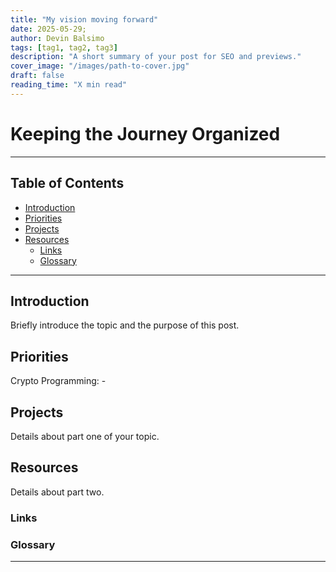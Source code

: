 ```yaml
---
title: "My vision moving forward"
date: 2025-05-29;
author: Devin Balsimo
tags: [tag1, tag2, tag3]
description: "A short summary of your post for SEO and previews."
cover_image: "/images/path-to-cover.jpg"
draft: false
reading_time: "X min read"
---
```


# Keeping the Journey Organized


---

## Table of Contents

- [Introduction](#introduction)
- [Priorities](#priorities)
- [Projects](#projects)
- [Resources](#resources)
  - [Links](#links)
  - [Glossary](#glossary)

---

## Introduction

Briefly introduce the topic and the purpose of this post.


## Priorities

Crypto Programming: - 

## Projects

Details about part one of your topic.

## Resources

Details about part two.

### Links

### Glossary


---
<!-- 
## Code Example

```js
// Replace with relevant code
console.log("Hello, world!");
```

## Images & Media

![Descriptive Alt Text](/images/path-to-image.jpg)

## Key Takeaways

- Summarize main points here
- Keep them concise and actionable

## Further Reading

- [Related Article 1](https://example.com)
- [Related Resource 2](https://example.com)

## Call to Action

Invite readers to comment, share, subscribe, or check out other content.

---

*Thanks for reading! If you enjoyed this post, follow me on [Twitter](https://twitter.com/yourhandle) or [GitHub](https://github.com/yourhandle) for more!* -->